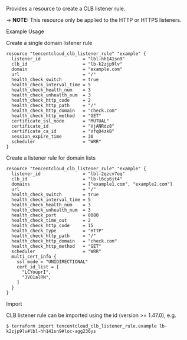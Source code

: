 Provides a resource to create a CLB listener rule.

-> **NOTE:** This resource only be applied to the HTTP or HTTPS listeners.

Example Usage

Create a single domain listener rule

```hcl
resource "tencentcloud_clb_listener_rule" "example" {
  listener_id                = "lbl-hh141sn9"
  clb_id                     = "lb-k2zjp9lv"
  domain                     = "example.com"
  url                        = "/"
  health_check_switch        = true
  health_check_interval_time = 5
  health_check_health_num    = 3
  health_check_unhealth_num  = 3
  health_check_http_code     = 2
  health_check_http_path     = "/"
  health_check_http_domain   = "check.com"
  health_check_http_method   = "GET"
  certificate_ssl_mode       = "MUTUAL"
  certificate_id             = "VjANRdz8"
  certificate_ca_id          = "VfqO4zkB"
  session_expire_time        = 30
  scheduler                  = "WRR"
}
```

Create a listener rule for domain lists

```hcl
resource "tencentcloud_clb_listener_rule" "example" {
  listener_id                = "lbl-2qzcv7oq"
  clb_id                     = "lb-l6cp6jt4"
  domains                    = ["example1.com", "example2.com"]
  url                        = "/"
  health_check_switch        = true
  health_check_interval_time = 5
  health_check_health_num    = 3
  health_check_unhealth_num  = 3
  health_check_port          = 8080
  health_check_time_out      = 2
  health_check_http_code     = 15
  health_check_type          = "HTTP"
  health_check_http_path     = "/"
  health_check_http_domain   = "check.com"
  health_check_http_method   = "GET"
  scheduler                  = "WRR"
  multi_cert_info {
    ssl_mode = "UNIDIRECTIONAL"
    cert_id_list = [
      "LCYouprI",
      "JVO1alRN",
    ]
  }
}
```

Import

CLB listener rule can be imported using the id (version >= 1.47.0), e.g.

```
$ terraform import tencentcloud_clb_listener_rule.example lb-k2zjp9lv#lbl-hh141sn9#loc-agg236ys
```
